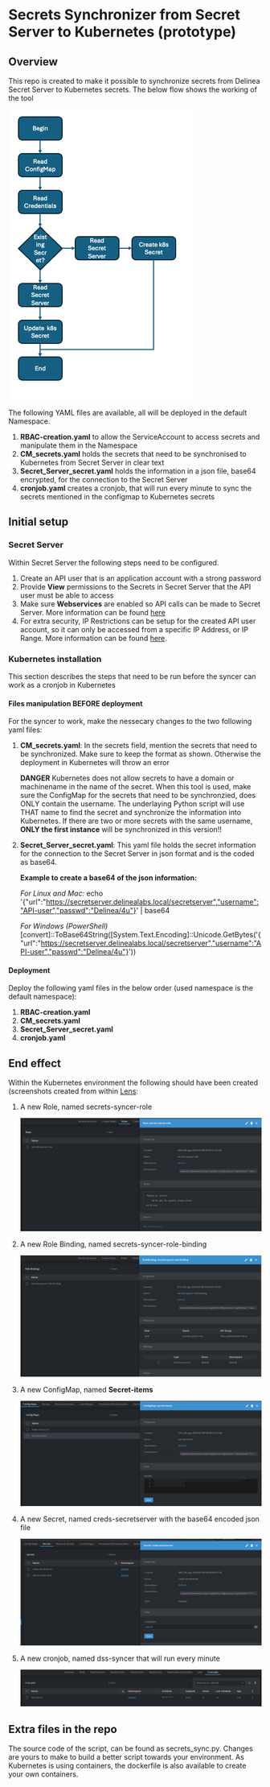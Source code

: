# Secrets Synchronizer from Secret Server to Kubernetes (prototype)

## Overview

This repo is created to make it possible to synchronize secrets from Delinea Secret Server to Kubernetes secrets. The below flow shows the working of the tool

![](./images/workflow.png)


The following YAML files are available, all will be deployed in the default Namespace.

1. **RBAC-creation.yaml** to allow the ServiceAccount to access secrets and manipulate them in the Namespace
2. **CM_secrets.yaml** holds the secrets that need to be synchronised to Kubernetes from Secret Server in clear text
3. **Secret_Server_secret.yaml** holds the information in a json file, base64 encrypted, for the connection to the Secret Server 
4. **cronjob.yaml** creates a cronjob, that will run every minute to sync the secrets mentioned in the configmap to Kubernetes secrets

## Initial setup

### Secret Server
Within Secret Server the following steps need to be configured. 

1. Create an API user that is an application account with a strong password
2. Provide **View** permissions to the Secrets in Secret Server that the API user must be able to access
3. Make sure **Webservices** are enabled so API calls can be made to Secret Server. More information can be found [here](https://docs.delinea.com/online-help/secret-server/webservices/enabling-webservices/index.htm)
4. For extra security, IP Restrictions can be setup for the created API user account, so it can only be accessed from a specific IP Address, or IP Range. More information can be found [here](https://docs.delinea.com/online-help/secret-server/admin/encryption-and-security/restricting-ip-addresses/index.htm).


### Kubernetes installation

This section describes the steps that need to be run before the syncer can work as a cronjob in Kubernetes

#### Files manipulation BEFORE deployment

For the syncer to work, make the nessecary changes to the two following yaml files:

1. **CM_secrets.yaml**: In the secrets field, mention the secrets that need to be synchronized. Make sure to keep the format as shown. Otherwise the deployment in Kubernetes will throw an error

    **DANGER** Kubernetes does not allow secrets to have a domain or machinename in the name of the secret. When this tool is used, make sure the ConfigMap for the secrets that need to be synchronzied, does ONLY contain the username. The underlaying Python script will use THAT name to find the secret and synchronize the information into Kubernetes. If there are two or more secrets with the same username, **ONLY the first instance** will be synchronized in this version!!

2. **Secret_Server_secret.yaml**: This yaml file holds the secret information for the connection to the Secret Server in json format and is the coded as base64.

    **Example to create a base64 of the json information:** 
        
    *For Linux and Mac:*
    echo '{"url":"https://secretserver.delinealabs.local/secretserver","username":"API-user","passwd":"Delinea/4u"}' | base64

    *For Windows (PowerShell)*
    [convert]::ToBase64String([System.Text.Encoding]::Unicode.GetBytes('{"url":"https://secretserver.delinealabs.local/secretserver","username":"API-user","passwd":"Delinea/4u"}'))


#### Deployment
Deploy the following yaml files in the below order (used namespace is the default namespace):

1. **RBAC-creation.yaml**
2. **CM_secrets.yaml**
3. **Secret_Server_secret.yaml**
4. **cronjob.yaml**

## End effect

Within the Kubernetes environment the following should have been created (screenshots created from within [Lens](https://k8slens.dev):

1. A new Role, named secrets-syncer-role

    ![](./images/role.png)

2. A new Role Binding, named secrets-syncer-role-binding

    ![](./images/rolebinding.png)

1. A new ConfigMap, named **Secret-items**

    ![](./images/configmap.png)

2. A new Secret, named creds-secretserver with the base64 encoded json file

    ![](./images/secret.png)

3. A new cronjob, named dss-syncer that will run every minute

    ![](./images/cronjob.png)


## Extra files in the repo

The source code of the script, can be found as secrets_sync.py. Changes are yours to make to build a better script towards your environment. As Kubernetes is using containers, the dockerfile is also available to create your own containers.

